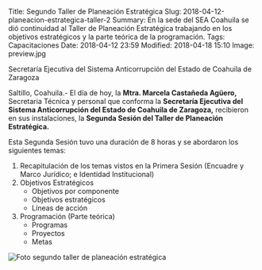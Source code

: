 Title: Segundo Taller de Planeación Estratégica
Slug: 2018-04-12-planeacion-estrategica-taller-2
Summary: En la sede del SEA Coahuila se dió continuidad al Taller de Planeación Estratégica trabajando en los objetivos estratégicos y la parte teórica de la programación.
Tags: Capacitaciones
Date: 2018-04-12 23:59
Modified: 2018-04-18 15:10
Image: preview.jpg


Secretaría Ejecutiva del Sistema Anticorrupción del Estado de Coahuila de Zaragoza

Saltillo, Coahuila.- El día de hoy, la **Mtra. Marcela Castañeda
Agüero,** Secretaria Técnica y personal que conforma la **Secretaría
Ejecutiva del Sistema Anticorrupción del Estado de Coahuila de
Zaragoza,** recibieron en sus instalaciones, la **Segunda Sesión del
Taller de Planeación Estratégica.**

Esta Segunda Sesión tuvo una duración de 8 horas y se abordaron los siguientes temas:

1. Recapitulación de los temas vistos en la Primera Sesión (Encuadre y Marco Jurídico; e Identidad Institucional)
2. Objetivos Estratégicos
    * Objetivos por componente
    * Objetivos estratégicos
    * Líneas de acción
3. Programación (Parte teórica)
    * Programas
    * Proyectos
    * Metas

<img class="img-fluid" src="foto-segundo-taller-planeacion-estrategica.jpg" alt="Foto segundo taller de planeación estratégica">

